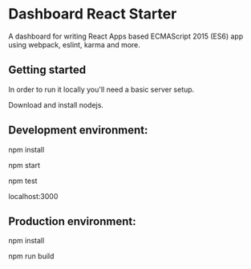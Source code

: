 # Dashboard React Starter

A dashboard for writing React Apps based ECMAScript 2015 (ES6) app using webpack, eslint, karma and more.

## Getting started

In order to run it locally you'll need a basic server setup.

Download and install nodejs.

## Development environment:
npm install

npm start

npm test

localhost:3000

## Production environment:
npm install

npm run build
